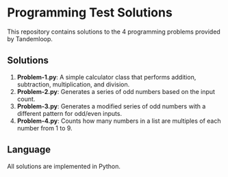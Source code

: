 # Programming Test Solutions

This repository contains solutions to the 4 programming problems provided by Tandemloop.

## Solutions
1. **Problem-1.py**: A simple calculator class that performs addition, subtraction, multiplication, and division.
2. **Problem-2.py**: Generates a series of odd numbers based on the input count.
3. **Problem-3.py**: Generates a modified series of odd numbers with a different pattern for odd/even inputs.
4. **Problem-4.py**: Counts how many numbers in a list are multiples of each number from 1 to 9.

## Language
All solutions are implemented in Python.
